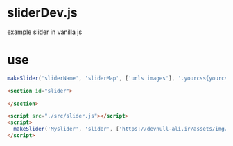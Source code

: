 # sliderDev.js
example slider in vanilla js

# use

```js
makeSlider('sliderName', 'sliderMap', ['urls images'], '.yourcss{yourcssCode}');
```
```html
<section id="slider">
  
</section>

<script src="./src/slider.js"></script>
<script>
  makeSlider('Myslider', 'slider', ['https://devnull-ali.ir/assets/img/portfolio/safe.png'], '.imgMyslider{margin: 2px;}');
</script>
```
